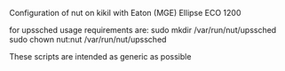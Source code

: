 
Configuration of nut on kikiI with Eaton (MGE) Ellipse ECO 1200

for upssched usage requirements are:
		sudo mkdir /var/run/nut/upssched
		sudo chown nut:nut /var/run/nut/upssched

 These scripts are intended as generic as possible
